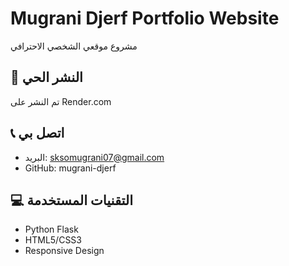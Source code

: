 # Mugrani Djerf Portfolio Website

مشروع موقعي الشخصي الاحترافي

## 🚀 النشر الحي
تم النشر على Render.com

## 📞 اتصل بي
- البريد: sksomugrani07@gmail.com
- GitHub: mugrani-djerf

## 💻 التقنيات المستخدمة
- Python Flask
- HTML5/CSS3
- Responsive Design

